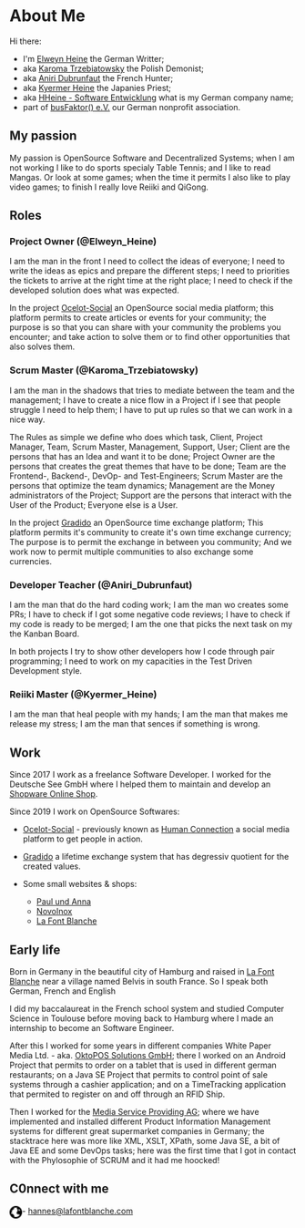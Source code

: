 # About Me

Hi there: 
- I'm [Elweyn Heine]() the German Writter;
- aka [Karoma Trzebiatowsky]() the Polish Demonist;
- aka [Aniri Dubrunfaut]() the French Hunter;
- aka [Kyermer Heine]() the Japanies Priest;
- aka [HHeine - Software Entwicklung]() what is my German company name;
- part of [busFaktor() e.V.](https://www.busfaktor.org/de) our German nonprofit association.

## My passion

My passion is OpenSource Software and Decentralized Systems;
when I am not working I like to do sports specialy Table Tennis;
and I like to read Mangas. Or look at some games;
when the time it permits I also like to play video games;
to finish I really love Reiiki and QiGong.

## Roles

### Project Owner (@Elweyn_Heine)

I am the man in the front I need to collect the ideas of everyone;
I need to write the ideas as epics and prepare the different steps;
I need to priorities the tickets to arrive at the right time at the right place;
I need to check if the developed solution does what was expected.

In the project [Ocelot-Social](https://github.com/Ocelot-Social-Community/Ocelot-Social/) an OpenSource social media platform;
this platform permits to create articles or events for your community;
the purpose is so that you can share with your community the problems you encounter;
and take action to solve them or to find other opportunities that also solves them.

### Scrum Master (@Karoma_Trzebiatowsky)

I am the man in the shadows that tries to mediate between the team and the management;
I have to create a nice flow in a Project if I see that people struggle I need to help them;
I have to put up rules so that we can work in a nice way.

The Rules as simple we define who does which task, Client, Project Manager, Team, Scrum Master, Management, Support, User;
Client are the persons that has an Idea and want it to be done;
Project Owner are the persons that creates the great themes that have to be done;
Team are the Frontend-, Backend-, DevOp- and Test-Engineers;
Scrum Master are the persons that optimize the team dynamics;
Management are the Money administrators of the Project;
Support are the persons that interact with the User of the Product;
Everyone else is a User. 

In the project [Gradido](https://github.com/gradido/gradido/) an OpenSource time exchange platform;
This platform permits it's community to create it's own time exchange currency;
The purpose is to permit the exchange in between you community;
And we work now to permit multiple communities to also exchange some currencies.

### Developer Teacher (@Aniri_Dubrunfaut)

I am the man that do the hard coding work;
I am the man wo creates some PRs;
I have to check if I got some negative code reviews;
I have to check if my code is ready to be merged;
I am the one that picks the next task on my the Kanban Board. 

In both projects I try to show other developers how I code through pair programming; 
I need to work on my capacities in the Test Driven Development style.

### Reiiki Master (@Kyermer_Heine)

I am the man that heal people with my hands;
I am the man that makes me release my stress;
I am the man that sences if something is wrong. 

## Work

Since 2017 I work as a freelance Software Developer. I worked for the Deutsche See GmbH where I helped them to maintain and develop an [Shopware Online Shop](https://www.deutschesee.de/shop/).

Since 2019 I work on OpenSource Softwares:

- [Ocelot-Social](https://www.ocelot.social/) - previously known as [Human Connection](https://human-connection.org/) a social media platform to get people in action.

- [Gradido](https://gradido.net/de/) a lifetime exchange system that has degressiv quotient for the created values.

- Some small websites & shops:

  - [Paul und Anna](https://www.paulundanna.com/)
  - [NovoInox](https://www.novoinox.de/)
  - [La Font Blanche](https://www.lafontblanche.com/)

## Early life

Born in Germany in the beautiful city of Hamburg and raised in [La Font Blanche](https://www.lafontblanche.com/) near a village named Belvis in south France.
So I speak both German, French and English 

I did my baccalaureat in the French school system and studied Computer Science in Toulouse before moving back to Hamburg where I made an internship to become an Software Engineer.

After this I worked for some years in different companies White Paper Media Ltd. - aka. [OktoPOS Solutions GmbH](https://www.oktopos.com/);
there I worked on an Android Project that permits to order on a tablet that is used in different german restaurants;
on a Java SE Project that permits to control point of sale systems through a cashier application;
and on a TimeTracking application that permited to register on and off through an RFID Ship.

Then I worked for the [Media Service Providing AG](https://mspag.com/); 
where we have implemented and installed different Product Information Management systems for different great supermarket companies in Germany;
the stacktrace here was more like XML, XSLT, XPath, some Java SE, a bit of Java EE and some DevOps tasks;
here was the first time that I got in contact with the Phylosophie of SCRUM and it had me hoocked!

## C0nnect with me

<img align="left" alt="HHeine" width="22px" src="https://raw.githubusercontent.com/iconic/open-iconic/master/svg/globe.svg"> - <hannes@lafontblanche.com>

